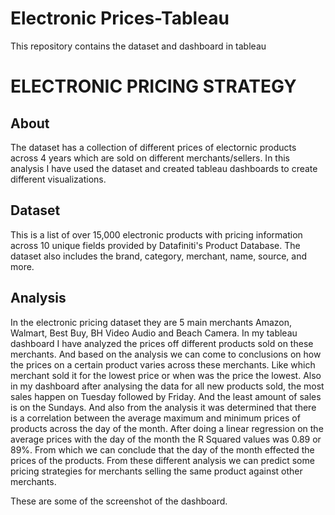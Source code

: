 # Electronic Prices-Tableau
This repository contains the dataset and dashboard in tableau

# ELECTRONIC PRICING STRATEGY

## About
The dataset has a collection of different prices of electornic products across 4 years which are sold on different merchants/sellers. In this analysis I have used the dataset and created tableau dashboards to create different visualizations.

## Dataset
This is a list of over 15,000 electronic products with pricing information across 10 unique fields provided by Datafiniti's Product Database. The dataset also includes the brand, category, merchant, name, source, and more.

## Analysis
In the electronic pricing dataset they are 5 main merchants Amazon, Walmart, Best Buy, BH Video Audio and Beach Camera. In my tableau dashboard I have analyzed the prices off different products sold on these merchants. And based on the analysis we can come to conclusions on how the prices on a certain product varies across these merchants. Like which merchant sold it for the lowest price or when was the price the lowest. 
Also in my dashboard after analysing the data for all new products sold, the most sales happen on Tuesday followed by Friday. And the least amount of sales is on the Sundays.
And also from the analysis it was determined that there is a correlation between the average maximum and minimum prices of products across the day of the month. After doing a linear regression on the average prices with the day of the month the R Squared values was 0.89 or 89%. From which we can conclude that the day of the month effected the prices of the products. 
From these different analysis we can predict some pricing strategies for merchants selling the same product against other merchants. 

These are some of the screenshot of the dashboard.



